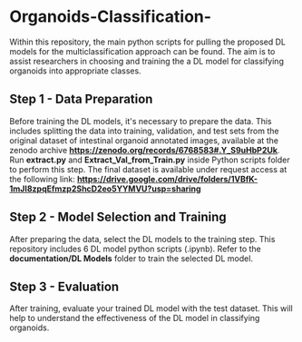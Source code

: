 # Organoids-Classification-

Within this repository, the main python scripts for pulling the proposed DL models for the multiclassification approach can be found. The aim is to assist researchers in choosing and training the a DL model for classifying organoids into appropriate classes.


## Step 1 - Data Preparation
Before training the DL models, it's necessary to prepare the data. This includes splitting the data into training, validation, and test sets from the original dataset of intestinal organoid annotated images, available at the zenodo archive **https://zenodo.org/records/6768583#.Y_S9uHbP2Uk**. Run **extract.py** and **Extract_Val_from_Train.py** inside Python scripts folder to perform this step. The final dataset is available under request access at the following link: **https://drive.google.com/drive/folders/1VBfK-1mJI8zpqEfmzp2ShcD2eo5YYMVU?usp=sharing**

## Step 2 - Model Selection and Training 
After preparing the data, select the DL models to the training step. This repository includes 6 DL model python scripts (.ipynb). Refer to the **documentation/DL Models** folder to train the selected DL model. 

## Step 3 - Evaluation
After training, evaluate your trained DL model with the test dataset. This will help to understand the effectiveness of the DL model in classifying organoids.

